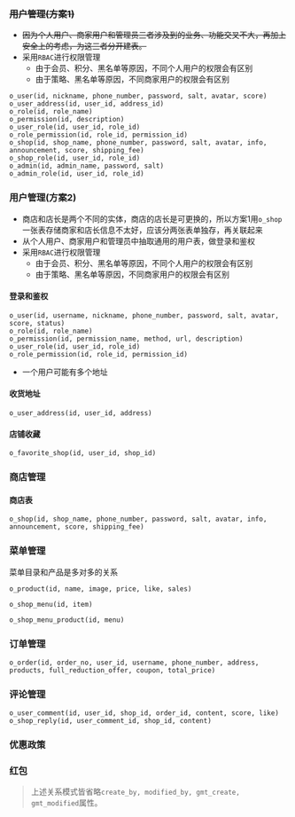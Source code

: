 ### ~~用户管理(方案1)~~
- ~~因为个人用户、商家用户和管理员三者涉及到的业务、功能交叉不大，再加上安全上的考虑，为这三者分开建表。~~
- 采用`RBAC`进行权限管理
	- 由于会员、积分、黑名单等原因，不同个人用户的权限会有区别
	- 由于策略、黑名单等原因，不同商家用户的权限会有区别
```
o_user(id, nickname, phone_number, password, salt, avatar, score)
o_user_address(id, user_id, address_id)
o_role(id, role_name)
o_permission(id, description)
o_user_role(id, user_id, role_id)
o_role_permission(id, role_id, permission_id)
o_shop(id, shop_name, phone_number, password, salt, avatar, info, announcement, score, shipping_fee)
o_shop_role(id, user_id, role_id)
o_admin(id, admin_name, password, salt)
o_admin_role(id, user_id, role_id)
```
### 用户管理(方案2)
- 商店和店长是两个不同的实体，商店的店长是可更换的，所以方案1用`o_shop`一张表存储商家和店长信息不太好，应该分两张表单独存，再关联起来
- 从个人用户、商家用户和管理员中抽取通用的用户表，做登录和鉴权
- 采用`RBAC`进行权限管理
	- 由于会员、积分、黑名单等原因，不同个人用户的权限会有区别
	- 由于策略、黑名单等原因，不同商家用户的权限会有区别
#### 登录和鉴权
```
o_user(id, username, nickname, phone_number, password, salt, avatar, score, status)
o_role(id, role_name)
o_permission(id, permission_name, method, url, description)
o_user_role(id, user_id, role_id)
o_role_permission(id, role_id, permission_id)
```
- 一个用户可能有多个地址
#### 收货地址
```
o_user_address(id, user_id, address)
```
#### 店铺收藏
```
o_favorite_shop(id, user_id, shop_id)
```
### 商店管理
#### 商店表
```
o_shop(id, shop_name, phone_number, password, salt, avatar, info, announcement, score, shipping_fee)
```

### 菜单管理
菜单目录和产品是多对多的关系
```
o_product(id, name, image, price, like, sales)
```
```
o_shop_menu(id, item)
```
```
o_shop_menu_product(id, menu)
```
### 订单管理

```
o_order(id, order_no, user_id, username, phone_number, address, products, full_reduction_offer, coupon, total_price)
```

### 评论管理
```
o_user_comment(id, user_id, shop_id, order_id, content, score, like)
o_shop_reply(id, user_comment_id, shop_id, content)
```
### 优惠政策
### 红包

> 上述关系模式皆省略`create_by, modified_by, gmt_create, gmt_modified`属性。

<!--stackedit_data:
eyJoaXN0b3J5IjpbNzY4MjU3MjE3LDMwMDM5NjM2MiwtMTMxMT
UzNTUyMCwxNjg4MTc1ODU5LC0yMDAzMTY2NjI5LC01NTg5OTY3
MDcsMTA5NzgxODQzNSwyMDE5ODIzMTMsLTE3NzQ0MDM3MzQsMT
g3ODY3NTU3NCwtMTgzODA0MjUwNiwtMTY2MjEyODQyMSwtMzA1
NjUxNjAyLC0xODQ5NzM3MzIsMTMzMjU3MTAzLC00OTE3ODI0Mz
YsMTA1NzU1MTk4OSwxMjI4NTUwODQ0LC0xMTIxOTM3NDk5LDE5
NDQ1MDg3NDZdfQ==
-->
